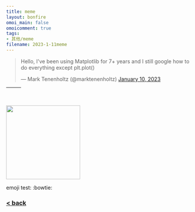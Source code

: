 ```yaml
---
title: meme
layout: bonfire
omoi_main: false
omoicomment: true
tags:
- 其他/meme
filename: 2023-1-11meme
---
```


<blockquote class="twitter-tweet"><p lang="en" dir="ltr">Hello, I&#39;ve been using Matplotlib for 7+ years and I still google how to do everything except plt.plot()</p>&mdash; Mark Tenenholtz (@marktenenholtz) <a href="https://twitter.com/marktenenholtz/status/1612796433245310977?ref_src=twsrc%5Etfw">January 10, 2023</a></blockquote> <script async src="https://platform.twitter.com/widgets.js" charset="utf-8"></script>
<hr style="width:40px;text-align:left;margin-left:0">

<br>
<br>

<img src="https://drive.google.com/thumbnail?id=1IPbUoBpWzl3_kCmaE3TiDltDwJ0DllGx&sz=w800" width="200px"/>

emoji test: :bowtie:

### [< back](https://wzetto.github.io/wz369.github.io/omoi_main/omoi.html)

<script>
  window.onload = function(){
    let txt = document.getElementById("side_text");
    txt.innerHTML = "Me ->";
  }
</script>